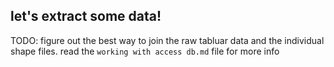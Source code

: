 ## let's extract some data!

TODO: figure out the best way to join the raw tabluar data and the individual shape files. read the `working with access db.md` file for more info
